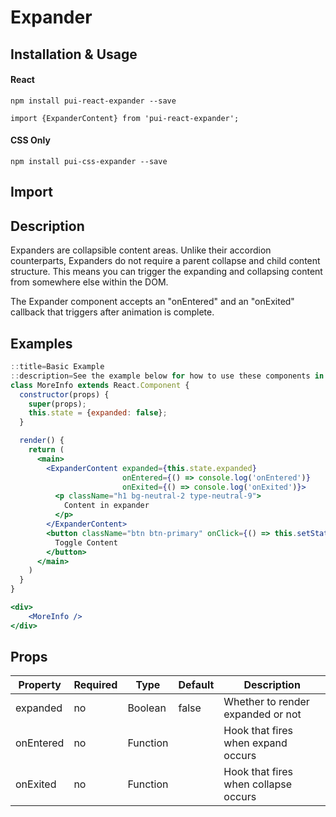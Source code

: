 # Expander

## Installation & Usage

#### React
`npm install pui-react-expander --save`

`import {ExpanderContent} from 'pui-react-expander';`

#### CSS Only
`npm install pui-css-expander --save`

## Import

## Description
Expanders are collapsible content areas. Unlike their accordion counterparts, Expanders do not require a
parent collapse and child content structure. This means you can trigger the expanding and collapsing content from somewhere
else within the DOM.

The Expander component accepts an "onEntered" and an "onExited" callback that triggers after animation is complete.

## Examples

```jsx
::title=Basic Example
::description=See the example below for how to use these components in your own application.
class MoreInfo extends React.Component {
  constructor(props) {
    super(props);
    this.state = {expanded: false};
  }

  render() {
    return (
      <main>
        <ExpanderContent expanded={this.state.expanded}
                         onEntered={() => console.log('onEntered')}
                         onExited={() => console.log('onExited')}>
          <p className="h1 bg-neutral-2 type-neutral-9">
            Content in expander
          </p>
        </ExpanderContent>
        <button className="btn btn-primary" onClick={() => this.setState({expanded: !this.state.expanded})}>
          Toggle Content
        </button> 
      </main>
    )
  }
}

<div>
    <MoreInfo />
</div>
```

## Props

Property | Required | Type | Default | Description
---------|----------|------|---------|------------
expanded  | no | Boolean   | false | Whether to render expanded or not
onEntered | no | Function  |       | Hook that fires when expand occurs
onExited  | no | Function  |       | Hook that fires when collapse occurs
